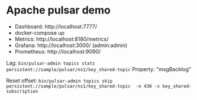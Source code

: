 # Apache pulsar demo

* Dashboard: http://localhost:7777/
* docker-compose up
* Metrics: http://localhost:8180/metrics/
* Grafana: http://localhost:3000/ (admin:admin)
* Prometheus: http://localhost:9090/


Lag:
    `bin/pulsar-admin topics stats persistent://sample/pulsar/ns1/key_shared-topic`
    Property: "msgBacklog"

Reset offset:
    `bin/pulsar-admin topics skip persistent://sample/pulsar/ns1/key_shared-topic  -n 430 -s key_shared-subscription`